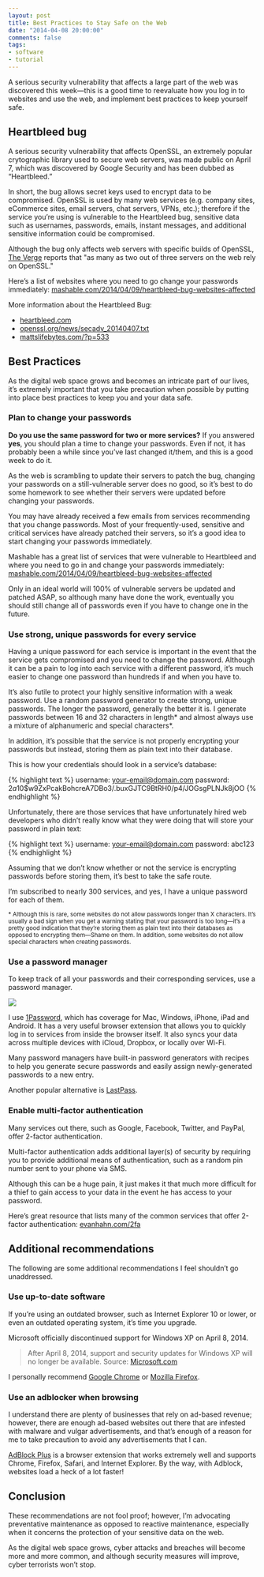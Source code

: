 ```yaml
---
layout: post
title: Best Practices to Stay Safe on the Web
date: "2014-04-08 20:00:00"
comments: false
tags:
- software
- tutorial
---
```


A serious security vulnerability that affects a large part of the web was discovered this week&mdash;this is a good time to reevaluate how you log in to websites and use the web, and implement best practices to keep yourself safe.

<!--more-->

## Heartbleed bug

A serious security vulnerability that affects OpenSSL, an extremely popular crytographic library used to secure web servers, was made public on April 7, which was discovered by Google Security and has been dubbed as &ldquo;Heartbleed.&rdquo;

In short, the bug allows secret keys used to encrypt data to be compromised. OpenSSL is used by many web services (e.g. company sites, eCommerce sites, email servers, chat servers, VPNs, etc.); therefore if the service you’re using is vulnerable to the Heartbleed bug, sensitive data such as usernames, passwords, emails, instant messages, and additional sensitive information could be compromised.

Although the bug only affects web servers with specific builds of OpenSSL, <a href="http://theverge.com/2014/4/8/5594266/how-heartbleed-broke-the-internet" target="_blank">The Verge</a> reports that "as many as two out of three servers on the web rely on OpenSSL."

Here’s a list of websites where you need to go change your passwords immediately: <a href="http://mashable.com/2014/04/09/heartbleed-bug-websites-affected" target="_blank">mashable.com/2014/04/09/heartbleed-bug-websites-affected</a>

More information about the Heartbleed Bug:

- <a href="http://heartbleed.com" target="_blank">heartbleed.com</a>
- <a href="http://openssl.org/news/secadv_20140407.txt" target="_blank">openssl.org/news/secadv_20140407.txt</a>
- <a href="http://mattslifebytes.com/?p=533" target="_blank">mattslifebytes.com/?p=533</a>

## Best Practices

As the digital web space grows and becomes an intricate part of our lives, it’s extremely important that you take precaution when possible by putting into place best practices to keep you and your data safe.

### Plan to change your passwords

**Do you use the same password for two or more services?** If you answered **yes**, you should plan a time to change your passwords. Even if not, it has probably been a while since you’ve last changed it/them, and this is a good week to do it.

As the web is scrambling to update their servers to patch the bug, changing your passwords on a still-vulnerable server does no good, so it’s best to do some homework to see whether their servers were updated before changing your passwords.

You may have already received a few emails from services recommending that you change passwords. Most of your frequently-used, sensitive and critical services have already patched their servers, so it’s a good idea to start changing your passwords immediately.

Mashable has a great list of services that were vulnerable to Heartbleed and where you need to go in and change your passwords immediately: <a href="http://mashable.com/2014/04/09/heartbleed-bug-websites-affected" target="_blank">mashable.com/2014/04/09/heartbleed-bug-websites-affected</a>

Only in an ideal world will 100% of vulnerable servers be updated and patched ASAP, so although many have done the work, eventually you should still change all of passwords even if you have to change one in the future.

### Use strong, unique passwords for every service

Having a unique password for each service is important in the event that the service gets compromised and you need to change the password. Although it can be a pain to log into each service with a different password, it’s much easier to change one password than hundreds if and when you have to.

It’s also futile to protect your highly sensitive information with a weak password. Use a random password generator to create strong, unique passwords. The longer the password, generally the better it is. I generate passwords between 16 and 32 characters in length* and almost always use a mixture of alphanumeric and special characters*.

In addition, it’s possible that the service is not properly encrypting your passwords but instead, storing them as plain text into their database.

This is how your credentials should look in a service’s database:

{% highlight text %}
username: your-email@domain.com
password: $2a$10$w9ZxPcakBohcreA7DBo3/.buxGJTC9BtRH0/p4/JOGsgPLNJk8jOO
{% endhighlight %}

Unfortunately, there are those services that have unfortunately hired web developers who didn’t really know what they were doing that will store your password in plain text:

{% highlight text %}
username: your-email@domain.com
password: abc123
{% endhighlight %}

Assuming that we don’t know whether or not the service is encrypting passwords before storing them, it’s best to take the safe route.

I’m subscribed to nearly 300 services, and yes, I have a unique password for each of them.

<small>* Although this is rare, some websites do not allow passwords longer than X characters. It’s usually a bad sign when you get a warning stating that your password is too long&mdash;it’s a pretty good indication that they’re storing them as plain text into their databases as opposed to encrypting them&mdash;Shame on them. In addition, some websites do not allow special characters when creating passwords.</small>

### Use a password manager

To keep track of all your passwords and their corresponding services, use a password manager.

![](https://da9ipfiyfnxgu.cloudfront.net/images/pristine/1Password4Mac/1password.png?1396755858)

I use <a href="https://agilebits.com/onepassword" target="_blank">1Password</a>, which has coverage for Mac, Windows, iPhone, iPad and Android. It has a very useful browser extension that allows you to quickly log in to services from inside the browser itself. It also syncs your data across multiple devices with iCloud, Dropbox, or locally over Wi-Fi.

Many password managers have built-in password generators with recipes to help you generate secure passwords and easily assign newly-generated passwords to a new entry.

Another popular alternative is <a href="https://lastpass.com" target="_blank">LastPass</a>.

### Enable multi-factor authentication

Many services out there, such as Google, Facebook, Twitter, and PayPal, offer 2-factor authentication.

Multi-factor authentication adds additional layer(s) of security by requiring you to provide additional means of authentication, such as a random pin number sent to your phone via SMS.

Although this can be a huge pain, it just makes it that much more difficult for a thief to gain access to your data in the event he has access to your password.

Here’s great resource that lists many of the common services that offer 2-factor authentication: <a href="http://evanhahn.com/2fa" target="_blank">evanhahn.com/2fa</a>

## Additional recommendations

The following are some additional recommendations I feel shouldn’t go unaddressed.

### Use up-to-date software

If you’re using an outdated browser, such as Internet Explorer 10 or lower, or even an outdated operating system, it’s time you upgrade.

Microsoft officially discontinued support for Windows XP on April 8, 2014.

> After April 8, 2014, support and security updates for Windows XP will no longer be available.
> Source: <a href="http://microsoft.com/windows/en-us/xp/default.aspx" target="_blank">Microsoft.com</a>

I personally recommend <a href="https://www.google.com/intl/en/chrome/browser/" target="_blank">Google Chrome</a> or <a href="http://www.mozilla.org/en-US/firefox/new/">Mozilla Firefox</a>.

### Use an adblocker when browsing

I understand there are plenty of businesses that rely on ad-based revenue; however, there are enough ad-based websites out there that are infested with malware and vulgar advertisements, and that’s enough of a reason for me to take precaution to avoid any advertisements that I can.

<a href="https://adblockplus.org/" target="_blank">AdBlock Plus</a> is a browser extension that works extremely well and supports Chrome, Firefox, Safari, and Internet Explorer. By the way, with Adblock, websites load a heck of a lot faster!

## Conclusion

These recommendations are not fool proof; however, I’m advocating preventative maintenance as opposed to reactive maintenance, especially when it concerns the protection of your sensitive data on the web.

As the digital web space grows, cyber attacks and breaches will become more and more common, and although security measures will improve, cyber terrorists won’t stop.